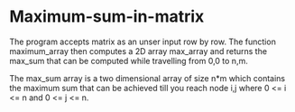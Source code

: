 # Maximum-sum-in-matrix

The program accepts matrix as an unser input row by row. The function maximum_array then computes a 2D array max_array and returns the max_sum that can be computed while travelling from 0,0 to n,m.

The max_sum array is a two dimensional array of size n*m which contains
the maximum sum  that can be achieved till you reach node i,j where 0 <= i <= n and 0 <= j <= n.


